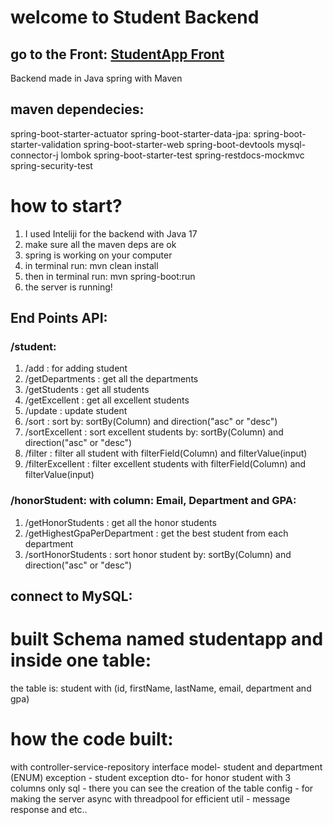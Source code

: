 # welcome to Student Backend
## go to the Front: [StudentApp Front](https://github.com/1997alon/StudentApp-Front)
Backend made in Java spring with Maven
## maven dependecies:
spring-boot-starter-actuator
spring-boot-starter-data-jpa:
spring-boot-starter-validation
spring-boot-starter-web
spring-boot-devtools
mysql-connector-j
lombok
spring-boot-starter-test
spring-restdocs-mockmvc
spring-security-test

# how to start?
1. I used Inteliji for the backend with Java 17
2. make sure all the maven deps are ok
3. spring is working on your computer
4. in terminal run: mvn clean install
5. then in terminal run: mvn spring-boot:run
6. the server is running!

## End Points API:
### /student:
  1. /add : for adding student
  2. /getDepartments : get all the departments
  3. /getStudents : get all students
  4. /getExcellent : get all excellent students
  5. /update : update student
  6. /sort : sort by: sortBy(Column) and direction("asc" or "desc")
  7. /sortExcellent : sort excellent students by: sortBy(Column) and direction("asc" or "desc")
  8. /filter : filter all student with filterField(Column) and filterValue(input)
  9. /filterExcellent : filter excellent students with filterField(Column) and filterValue(input)
### /honorStudent: with column: Email, Department and GPA:
  1. /getHonorStudents : get all the honor students
  2. /getHighestGpaPerDepartment : get the best student from each department
  3. /sortHonorStudents : sort honor student by: sortBy(Column) and direction("asc" or "desc")
## connect to MySQL:
# built Schema named studentapp and inside one table:
the table is: student with (id, firstName, lastName, email, department and gpa)

# how the code built:
with controller-service-repository interface
model- student and department (ENUM) 
exception - student exception
dto- for honor student with 3 columns only
sql - there you can see the creation of the table
config - for making the server async with threadpool for efficient
util - message response and etc..
